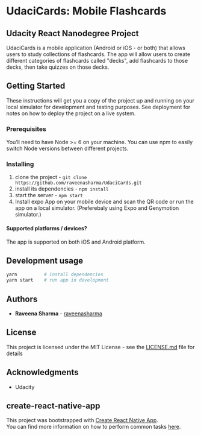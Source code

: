 # UdaciCards: Mobile Flashcards
## Udacity React Nanodegree Project 

UdaciCards is a mobile application (Android or iOS - or both) that allows users to study collections of flashcards. The app will allow users to create different categories of flashcards called "decks", add flashcards to those decks, then take quizzes on those decks.

## Getting Started

These instructions will get you a copy of the project up and running on your local simulator for development and testing purposes. See deployment for notes on how to deploy the project on a live system.

### Prerequisites

You’ll need to have Node >= 6 on your machine. You can use npm to easily switch Node versions between different projects.

### Installing

1. clone the project - `git clone https://github.com/raveenasharma/UdaciCards.git`
2. install its dependencies - `npm install`
3. start the server - `npm start`
4. Install expo App on your mobile device and scan the QR code or run the app on a local simulator. (Preferebaly using Expo and Genymotion simulator.)

#### Supported platforms / devices?

The app is supported on both iOS and Android platform.


## Development usage

```bash
yarn          # install dependencies
yarn start    # run app in development
```
## Authors

* **Raveena Sharma** - [raveenasharma](https://github.com/raveenasharma)

## License

This project is licensed under the MIT License - see the [LICENSE.md](LICENSE.md) file for details

## Acknowledgments

* Udacity 

## create-react-native-app

This project was bootstrapped with [Create React Native App](https://github.com/react-community/create-react-native-app).  
You can find more information on how to perform common tasks [here](https://github.com/react-community/create-react-native-app/blob/master/react-native-scripts/template/README.md).

[Prettier&Standard]: https://img.shields.io/badge/styled_with-prettier%20and%20standard-brightgreen.svg
